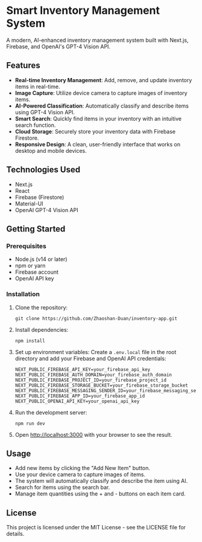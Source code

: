 # Smart Inventory Management System

A modern, AI-enhanced inventory management system built with Next.js, Firebase, and OpenAI's GPT-4 Vision API.

## Features

- **Real-time Inventory Management**: Add, remove, and update inventory items in real-time.
- **Image Capture**: Utilize device camera to capture images of inventory items.
- **AI-Powered Classification**: Automatically classify and describe items using GPT-4 Vision API.
- **Smart Search**: Quickly find items in your inventory with an intuitive search function.
- **Cloud Storage**: Securely store your inventory data with Firebase Firestore.
- **Responsive Design**: A clean, user-friendly interface that works on desktop and mobile devices.

## Technologies Used

- Next.js
- React
- Firebase (Firestore)
- Material-UI
- OpenAI GPT-4 Vision API

## Getting Started

### Prerequisites

- Node.js (v14 or later)
- npm or yarn
- Firebase account
- OpenAI API key

### Installation

1. Clone the repository:
   ```
   git clone https://github.com/Zhaoshan-Duan/inventory-app.git
   ```

2. Install dependencies:
   ```
   npm install
   ```

3. Set up environment variables:
   Create a `.env.local` file in the root directory and add your Firebase and OpenAI API credentials:
   ```
   NEXT_PUBLIC_FIREBASE_API_KEY=your_firebase_api_key
   NEXT_PUBLIC_FIREBASE_AUTH_DOMAIN=your_firebase_auth_domain
   NEXT_PUBLIC_FIREBASE_PROJECT_ID=your_firebase_project_id
   NEXT_PUBLIC_FIREBASE_STORAGE_BUCKET=your_firebase_storage_bucket
   NEXT_PUBLIC_FIREBASE_MESSAGING_SENDER_ID=your_firebase_messaging_sender_id
   NEXT_PUBLIC_FIREBASE_APP_ID=your_firebase_app_id
   NEXT_PUBLIC_OPENAI_API_KEY=your_openai_api_key
   ```

4. Run the development server:
   ```
   npm run dev
   ```

5. Open [http://localhost:3000](http://localhost:3000) with your browser to see the result.

## Usage

- Add new items by clicking the "Add New Item" button.
- Use your device camera to capture images of items.
- The system will automatically classify and describe the item using AI.
- Search for items using the search bar.
- Manage item quantities using the + and - buttons on each item card.

## License

This project is licensed under the MIT License - see the LICENSE file for details.

